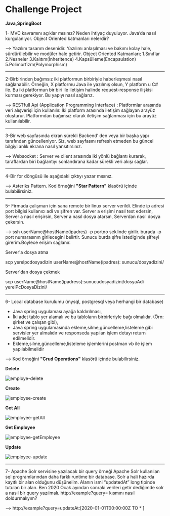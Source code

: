 # Challenge Project
 **Java,SpringBoot**

 1- MVC kavramını açıklar mısınız? Neden ihtiyaç duyuluyor. Java’da nasıl kurgulanıyor. Object Oriented katmanları nelerdir?

--> Yazılım tasarım desenidir. Yazılımı anlaşılması ve bakımı kolay hale, sürdürülebilir ve modüler hale getirir.
Object Oriented Katmanları;
1.Sınıflar
2.Nesneler
3.Kalıtım(İnheritence)
4.Kapsülleme(Encapsulation)
5.Polimorfizm(Polymorphism)

*******************************************************************************************************************************************************************************

2-Birbirinden bağımsız iki platformun birbiriyle haberleşmesi nasıl sağlanabilir. Örneğin, X platformu Java ile yazılmış olsun, Y platform u C# ile. Bu iki platformun bir biri ile iletişim halinde request-response ilişkisi kurması gerekiyor. Bu yapıyı nasıl sağlarız.

--> RESTfull Api (Application Programming Interface) : Platformlar arasında veri alışverişi için kullanılır. İki platform arasında iletişim sağlayan arayüz oluşturur.
Platformdan bağımsız olarak iletişim sağlanması için bu arayüz kullanılabilir.

*******************************************************************************************************************************************************************************

3-Bir web sayfasında ekran sürekli Backend’ den veya bir başka yapı tarafından güncelleniyor. Siz, web sayfasını refresh etmeden bu güncel bilgiyi anlık ekrana nasıl yansıtırsınız.

--> Websocket : Server ve client arasında iki yönlü bağlantı kurarak, taraflardan biri bağlantıyı sonlandırana kadar sürekli veri akışı sağlar.

*******************************************************************************************************************************************************************************

4-Bir for döngüsü ile aşağıdaki çıktıyı yazar mısınız.


--> Asteriks Pattern. Kod örneğini **"Star Pattern"** klasörü içinde bulabilirsiniz.

*********************************************************************************************************************************************************************************

5- Firmada çalışman için sana remote bir linux server verildi. Elinde ip adresi port bilgisi kullanıcı adi ve şifren var. Server a erişimi nasıl test edersin, Server a nasıl erişirsin, Server a nasıl dosya atarsın, Serverdan nasıl dosya çekersin.

--> ssh userName@hostName(ipadres) -p portno seklinde girilir. burada -p port numarasının girilecegini belirtir.
Sunucu burda şifre istediginde şifreyi girerim.Boylece erişim sağlanır.

Server'a dosya atma

scp yerelpcdosyadizin userName@hostName(ipadres): sunucu/dosyadizini/ 

Server'dan dosya çekmek

scp userName@hostName(ipadress):sunucudosyadizini/dosyaAdi yerelPcDosyaDizini/

**********************************************************************************************************************************************************************************

6- Local database kurulumu (mysql, postgresql veya herhangi bir database)
- Java spring uygulaması ayağa kaldırılması,
- İki adet tablo yer alamalı ve bu tabloların birbirleriyle bağı olmalıdır. (Örn: şirket ve çalışan gibi),
- Java spring uygulamasında ekleme,silme,güncelleme,listeleme gibi servisler yer almalıdır ve responseda yapılan işlem detayı return edilmelidir.
- Ekleme,silme,güncelleme,listeleme işlemlerini postman vb ile işlem yapılabilmelidir

--> Kod örneğini **"Crud Operations"** klasörü içinde bulabilirsiniz.

**Delete**

![employe-delete](https://github.com/emreirgoren/challengeProject/assets/131880110/e963f033-e197-4e3f-b6a7-6a7cdef99cf3)


**Create**

![employee-create](https://github.com/emreirgoren/challengeProject/assets/131880110/5e79bd1e-da96-4df2-85ac-81bdfd360caa)


**Get All**

![employee-getAll](https://github.com/emreirgoren/challengeProject/assets/131880110/099f9e66-d12b-43d6-9ce6-46ca318dd63c)

**Get Employee**

![employee-getEmployee](https://github.com/emreirgoren/challengeProject/assets/131880110/e048d63c-ebf1-499e-9623-14dec3f355c3)

**Update**

![employee-update](https://github.com/emreirgoren/challengeProject/assets/131880110/10697c89-1868-449c-b4db-4bf922fa3b70)


*********************************************************************************************************************************************************************************

7- Apache Solr servisine yazılacak bir query örneği Apache Solr kullanılan sql 
programlarından daha farklı runtime bir database. Solr a hali hazırda kayıtlı bir alan olduğunu 
düşünelim. Alanın ismi “updatedAt” long tipinde tutulan bir alan. Ben 2020 Ocak ayından 
sonraki verileri getir dediğimde solr a nasıl bir query yazılmalı. http://example?query=
kısmını nasıl doldurmalıyım?

--> http://example?query=updateAt:[2020-01-01T00:00:00Z TO * ]

